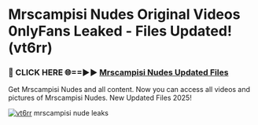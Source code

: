 # Mrscampisi Nudes Original Videos 0nlyFans Leaked - Files Updated! (vt6rr)

<h3>🔴 CLICK HERE 🌐==►► <a href="https://tinyurl.com/yc6ubb5a" rel="nofollow">Mrscampisi Nudes Updated Files</a></h3>

Get Mrscampisi Nudes and all content. Now you can access all videos and pictures of Mrscampisi Nudes. New Updated Files 2025!

[![vt6rr](https://i.imgur.com/7eu0CRL.gif)](https://tinyurl.com/yc6ubb5a)
mrscampisi nude leaks